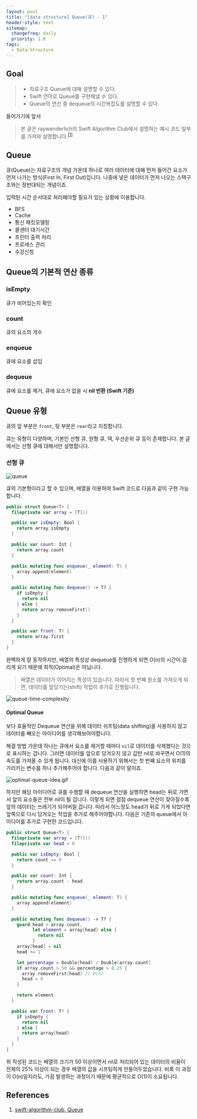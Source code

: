 ```yaml
---
layout: post
title: "[data structure] Queue(큐) - 1"
header-style: text
sitemap:
  changefreq: daily
  priority: 1.0
tags:
  - Data-Structure
---
```


## Goal

> - 자료구조 Queue에 대해 설명할 수 있다.
> - Swift 언어로 Queue를 구현해낼 수 있다.
> - Queue의 연산 중 dequeue의 시간복잡도를 설명할 수 있다.

들어가기에 앞서

> 본 글은 raywenderlich의 Swift Algorithm Club에서 설명하는 예시 코드 일부를 가져와 설명합니다.<sup>[[1]](#ref1)</sup>

## Queue

큐(Queue)는 자료구조의 개념 가운데 하나로 여러 데이터에 대해 먼저 들어간 요소가 먼저 나가는 방식(First In, First Out)입니다. 나중에 넣은 데이터가 먼저 나오는 스택구조와는 정반대되는 개념이죠.

입력된 시간 순서대로 처리해야할 필요가 있는 상황에 이용합니다.

- BFS
- Cache
- 통신 패킷모델링
- 콜센터 대기시간
- 프린터 출력 처리
- 프로세스 관리
- 수강신청

## Queue의 기본적 연산 종류

### isEmpty

큐가 비어있는지 확인

### count

큐의 요소의 개수

### enqueue

큐에 요소를 삽입

### dequeue

큐에 요소를 제거, 큐에 요소가 없을 시 **nil 반환 (Swift 기준)**

## Queue 유형

큐의 앞 부분은 `front`, 뒷 부분은 `rear`라고 지칭합니다.

큐는 유형이 다양하며, 기본인 선형 큐, 원형 큐, 덱, 우선순위 큐 등이 존재합니다. 본 글에서는 선형 큐에 대해서만 설명합니다.

### 선형 큐

![queue](/img/in-post/data-structure/queue-1/queue.gif)

큐의 기본형이라고 할 수 있으며, 배열을 이용하여 Swift 코드로 다음과 같이 구현 가능합니다.

```swift
public struct Queue<T> {
  fileprivate var array = [T]()

  public var isEmpty: Bool {
    return array.isEmpty
  }

  public var count: Int {
    return array.count
  }

  public mutating func enqueue(_ element: T) {
    array.append(element)
  }

  public mutating func dequeue() -> T? {
    if isEmpty {
      return nil
    } else {
      return array.removeFirst()
    }
  }

  public var front: T? {
    return array.first
  }
}
```

완벽하게 잘 동작하지만, 배열의 특성상 dequeue를 진행하게 되면 O(n)의 시간이 걸리게 되기 때문에 최적(Optimal)은 아닙니다.

> 배열은 데이터가 이어지는 특성이 있습니다. 따라서 첫 번째 원소를 가져오게 되면, 데이터를 앞당기는(shift) 작업이 추가로 진행됩니다.

![queue-time-complexity](/img/in-post/data-structure/queue-1/queue-time-complexity.gif)

#### Optimal Queue

보다 효율적인 Dequeue 연산을 위해 데이터 쉬프팅(data shifting)을 사용하지 않고 데이터를 빼오는 아이디어를 생각해보아야합니다.

해결 방법 가운데 하나는 큐에서 요소를 제거할 때마다 `nil`로 데이터를 삭제했다는 것으로 표시하는 겁니다. 그러면 데이터를 앞으로 당겨오지 않고 값만 nil로 바꾸면서 O(1)의 속도를 가져올 수 있게 됩니다. 대신에 이를 사용하기 위해서는 첫 번째 요소의 위치를 가리키는 변수를 하나 추가해주어야 합니다. 다음과 같이 말이죠.

![optimal-queue-idea.gif](/img/in-post/data-structure/queue-1/optimal-queue-idea.gif)

하지만 해당 아이디어로 큐를 수행할 때 dequeue 연산을 실행하면 head는 뒤로 가면서 앞의 요소들은 전부 nil이 될 겁니다. 이렇게 되면 점점 dequeue 연산이 잦아질수록 앞의 데이터는 쓰레기가 되어버릴 겁니다. 따라서 어느정도 head가 뒤로 가게 되었다면 앞쪽으로 다시 당겨오는 작업을 추가로 해주어야합니다. 다음은 기존의 queue에서 아이디어를 추가로 구현한 코드입니다.

```swift
public struct Queue<T> {
  fileprivate var array = [T?]()
  fileprivate var head = 0

  public var isEmpty: Bool {
    return count == 0
  }

  public var count: Int {
    return array.count - head
  }

  public mutating func enqueue(_ element: T) {
    array.append(element)
  }

  public mutating func dequeue() -> T? {
    guard head < array.count,
          let element = array[head] else {
            return nil
          }
    array[head] = nil
    head += 1

    let percentage = Double(head) / Double(array.count)
    if array.count > 50 && percentage > 0.25 {
      array.removeFirst(head) // O(n)
      head = 0
    }

    return element
  }

  public var front: T? {
    if isEmpty {
      return nil
    } else {
      return array[head]
    }
  }
}
```

위 작성된 코드는 배열의 크기가 50 이상이면서 nil로 처리되어 있는 데이터의 비율이 전체의 25% 이상이 되는 경우 배열의 값을 시프팅하게 만들어두었습니다. 비록 이 과정이 O(n)일지라도, 가끔 발생하는 과정이기 때문에 평균적으로 O(1)이 소요됩니다.

## References

1. <a id="ref1">[swift-algorithm-club, Queue](https://github.com/raywenderlich/swift-algorithm-club/tree/master/Queue)</a>
